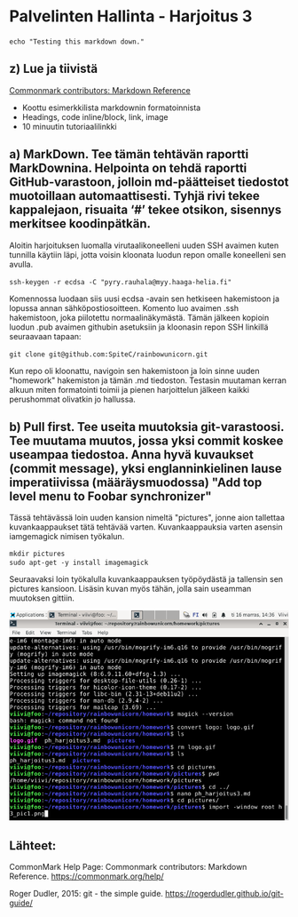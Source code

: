 # Palvelinten Hallinta - Harjoitus 3

`echo "Testing this markdown down."`


## z) Lue ja tiivistä


[Commonmark contributors: Markdown Reference](https://commonmark.org/help/)

* Koottu esimerkkilista markdownin formatoinnista
* Headings, code inline/block, link, image
* 10 minuutin tutoriaalilinkki


## a) MarkDown. Tee tämän tehtävän raportti MarkDownina. Helpointa on tehdä raportti GitHub-varastoon, jolloin md-päätteiset tiedostot muotoillaan automaattisesti. Tyhjä rivi tekee kappalejaon, risuaita ‘#’ tekee otsikon, sisennys merkitsee koodinpätkän.


Aloitin harjoituksen luomalla virutaalikoneelleni uuden SSH avaimen kuten tunnilla käytiin läpi, jotta voisin kloonata luodun repon omalle koneelleni sen avulla.

`ssh-keygen -r ecdsa -C "pyry.rauhala@myy.haaga-helia.fi"`

Komennossa luodaan siis uusi ecdsa -avain sen hetkiseen hakemistoon ja lopussa annan sähköpostiosoitteen. Komento luo avaimen .ssh hakemistoon, joka piilotettu normaalinäkymästä. Tämän jälkeen kopioin luodun .pub avaimen githubin asetuksiin ja kloonasin repon SSH linkillä seuraavaan tapaan:

`git clone git@github.com:SpiteC/rainbowunicorn.git`

Kun repo oli kloonattu, navigoin sen hakemistoon ja loin sinne uuden "homework" hakemiston ja tämän .md tiedoston. Testasin muutaman kerran alkuun miten formatointi toimii ja pienen harjoittelun jälkeen kaikki perushommat olivatkin jo hallussa.


## b) Pull first. Tee useita muutoksia git-varastoosi. Tee muutama muutos, jossa yksi commit koskee useampaa tiedostoa. Anna hyvä kuvaukset (commit message), yksi englanninkielinen lause imperatiivissa (määräysmuodossa) "Add top level menu to Foobar synchronizer"


Tässä tehtävässä loin uuden kansion nimeltä "pictures", jonne aion tallettaa kuvankaappaukset tätä tehtävää varten. Kuvankaappauksia varten asensin iamgemagick nimisen työkalun.

```
mkdir pictures
sudo apt-get -y install imagemagick
```

Seuraavaksi loin työkalulla kuvankaappauksen työpöydästä ja tallensin sen pictures kansioon. Lisäsin kuvan myös tähän, jolla sain useamman muutoksen gittiin.

![Kuva1](./pictures/h3_pic1.png)

## Lähteet:

CommonMark Help Page: Commonmark contributors: Markdown Reference. https://commonmark.org/help/

Roger Dudler, 2015: git - the simple guide. https://rogerdudler.github.io/git-guide/
